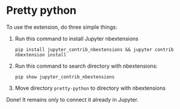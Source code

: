 Pretty  python
=========
To use the extension, do three simple things:
1) Run this command to install Jupyter nbextensions

    `pip install jupyter_contrib_nbextensions && jupyter contrib nbextension install`

2) Run this command to search directory with nbextensions:

    `pip show jupyter_contrib_nbextensions`
   
3) Move directory `pretty-python` to directory with nbextensions

Done! It remains only to connect it already in Jupyter.